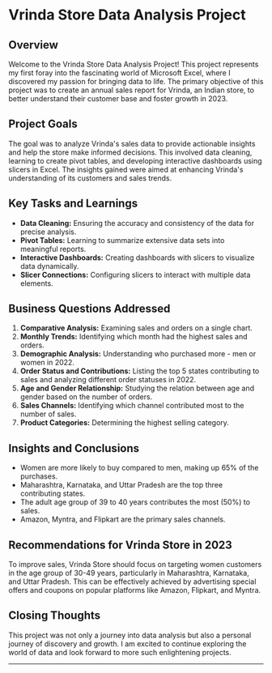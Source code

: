 # Vrinda Store Data Analysis Project

## Overview

Welcome to the Vrinda Store Data Analysis Project! This project represents my first foray into the fascinating world of Microsoft Excel, where I discovered my passion for bringing data to life. The primary objective of this project was to create an annual sales report for Vrinda, an Indian store, to better understand their customer base and foster growth in 2023.

## Project Goals

The goal was to analyze Vrinda's sales data to provide actionable insights and help the store make informed decisions. This involved data cleaning, learning to create pivot tables, and developing interactive dashboards using slicers in Excel. The insights gained were aimed at enhancing Vrinda's understanding of its customers and sales trends.

## Key Tasks and Learnings

- **Data Cleaning:** Ensuring the accuracy and consistency of the data for precise analysis.
- **Pivot Tables:** Learning to summarize extensive data sets into meaningful reports.
- **Interactive Dashboards:** Creating dashboards with slicers to visualize data dynamically.
- **Slicer Connections:** Configuring slicers to interact with multiple data elements.

## Business Questions Addressed

1. **Comparative Analysis:** Examining sales and orders on a single chart.
2. **Monthly Trends:** Identifying which month had the highest sales and orders.
3. **Demographic Analysis:** Understanding who purchased more - men or women in 2022.
4. **Order Status and Contributions:** Listing the top 5 states contributing to sales and analyzing different order statuses in 2022.
5. **Age and Gender Relationship:** Studying the relation between age and gender based on the number of orders.
6. **Sales Channels:** Identifying which channel contributed most to the number of sales.
7. **Product Categories:** Determining the highest selling category.

## Insights and Conclusions

- Women are more likely to buy compared to men, making up 65% of the purchases.
- Maharashtra, Karnataka, and Uttar Pradesh are the top three contributing states.
- The adult age group of 39 to 40 years contributes the most (50%) to sales.
- Amazon, Myntra, and Flipkart are the primary sales channels.

## Recommendations for Vrinda Store in 2023

To improve sales, Vrinda Store should focus on targeting women customers in the age group of 30-49 years, particularly in Maharashtra, Karnataka, and Uttar Pradesh. This can be effectively achieved by advertising special offers and coupons on popular platforms like Amazon, Flipkart, and Myntra.

## Closing Thoughts

This project was not only a journey into data analysis but also a personal journey of discovery and growth. I am excited to continue exploring the world of data and look forward to more such enlightening projects.

---
